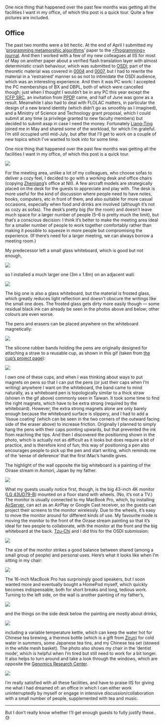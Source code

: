 One nice thing that happened over the past few months was getting all the facilities I want in my office, of which this post is a quick tour.
Quite a few pictures are included.

## Office

The past two months were a bit hectic.
At the end of April I submitted my ‘[programming metamorphic algorithms](/#publication-68f26e05)’ paper to the [\<Programming\> journal](https://programming-journal.org).
And then I worked with a few of my new colleagues at IIS for most of May on another paper about a verified flash translation layer with almost deterministic crash behaviour, which was submitted to [OSDI](https://www.usenix.org/conference/osdi20); part of the theoretic material was covered in [0004](/blog/0004/) and [0007](/blog/0007/), but I had to rewrite the material in a ‘restrained’ manner so as not to intimidate the OSDI audience, which was an interesting experience.
And then it was PC work: I accepted the PC memberships of BX and DBPL, both of which were cancelled though; just when I thought I wouldn’t be in any PC this year except the [ICFP SRC](https://icfp20.sigplan.org/track/icfp-2020-student-research-competition), an invitation from [PPDP](http://www.cse.chalmers.se/~abela/ppdp20/) came, and half of June was gone as a result.
Meanwhile I also had to deal with FLOLAC matters, in particular the design of a new brand identity (which didn’t go as smoothly as I imagined), and a Ministry of Science and Technology grant proposal, which I could submit at any time (a privilege granted to new faculty members) but decided to submit asap in case I need the money.
Fortunately [Liang-Ting](https://l-tchen.github.io) joined me in May and shared some of the workload, for which I’m grateful.
I’m still occupied until mid-July, but after that I’ll get to work on a couple of new topics which I’ve wanted to look into for some time.

One nice thing that happened over the past few months was getting all the facilities I want in my office, of which this post is a quick tour.

<p><img class="post-image" src="door.jpeg"/></p>

For the meeting area, unlike a lot of my colleagues, who choose sofas to deliver a cozy feel, I decided to go with a working desk and office chairs (copying [Zhenjiang](http://sei.pku.edu.cn/~hu/)’s office at NII).
A few aircraft models are strategically placed on the desk for the guests to appreciate and play with.
The desk is more useful for the kind of discussion where people need to have notes, books, computers, etc in front of them, and also suitable for more casual occasions, especially when food and drinks are involved (although it’s not as cozy as sofas).
The desk’s pretty big (for the room) and doesn’t leave much space for a larger number of people (5–6 is pretty much the limit), but that’s a conscious decision:
I think it’s better to make the meeting area ideal for a smaller number of people to work together comfortably rather than making it possible to squeeze in more people but compromising the experience.
(If there’s need for a larger meeting, we can always borrow a meeting room.)

My predecessor left a small glass whiteboard, which is good but not enough,

<p><img class="post-image" src="small-whiteboard.jpeg"/></p>

so I installed a much larger one (3m x 1.8m) on an adjacent wall:

<p><img class="post-image" src="large-whiteboard.jpeg"/></p>

The big one is also a glass whiteboard, but the material is frosted glass, which greatly reduces light reflection and doesn’t obscure the writings like the small one does.
The frosted glass gets dirty more easily though — some residual black ink can already be seen in the photos above and below; other colours are even worse.

The pens and erasers can be placed anywhere on the whiteboard magnetically:

<p><img class="post-image" src="pens.jpeg"/></p>

The silicone rubber bands holding the pens are originally designed for attaching a straw to a reusable cup, as shown in this gif (taken from [the cup’s project page](https://www.zeczec.com/projects/hiding)):

<p><img class="post-image" src="hiding.gif"/></p>

I own one of these cups, and when I was thinking about ways to put magnets on pens so that I can put the pens (or just their caps when I’m writing) anywhere I want on the whiteboard, the band came to mind naturally, as a whiteboard pen is topologically similar to a thick straw (shown in the gif above) commonly seen in Taiwan.
It took some time to find the right magnets, which have to be extra strong (required by the whiteboard).
However, the extra strong magnets alone are only barely enough because the whiteboard surface is slippery, and I had to add a ‘tissue coating’ (which can be seen in the two corners of the outward facing side of the eraser above) to increase friction.
Originally I planned to simply hang the pens with their caps pointing upwards, but that prevented the ink from reaching the tips.
And then I discovered the positioning shown in the photo, which is actually not as difficult as it looks but does require a bit of practice, and is therefore kind of fun; this way of positioning a pen also encourages people to pick up the pen and start writing, which reminds me of the ‘sense of deference’ that the first iMac’s handle gives.

The highlight of the wall opposite the big whiteboard is a painting of the Oirase stream in Aomori, Japan by my father.

<p><img class="post-image" src="display.jpeg"/></p>

What my guests usually notice first, though, is the big 43-inch 4K monitor ([LG 43UD79-B](https://www.rtings.com/monitor/reviews/lg/43ud79-b)) mounted on a floor stand with wheels.
(No, it’s not a TV.)
The monitor is usually connected to my MacBook Pro, which, by installing [AirServer](https://www.airserver.com), can act as an AirPlay or Google Cast receiver, so the guests can project their screens to the monitor wirelessly.
Due to the wheels, it’s easy to move the monitor around for different kinds of use.
My favourite mode is moving the monitor to the front of the Oirase stream painting so that it’s ideal for two people to collaborate, with the monitor at the front and the big whiteboard at the back.
[Tzu-Chi](https://github.com/Zekt) and I did this for the OSDI submission:

<p><img class="post-image" src="two.jpeg"/></p>

The size of the monitor strikes a good balance between shared (among a small group of people) and personal uses.
Here’s what it looks like when I’m sitting in my chair:

<p><img class="post-image" src="personal.jpeg"/></p>

The 16-inch MacBook Pro has surprisingly good speakers, but I soon wanted more and eventually bought a HomePod myself, which quickly becomes indispensable, both for short breaks and long, tedious work.
Turning to the left side, on the wall is another painting of my father’s,

<p><img class="post-image" src="budgies.jpeg"/></p>

and the things on the side desk below the painting are mostly about drinks,

<p><img class="post-image" src="side-desk.jpeg"/></p>

including a variable temperature kettle, which can keep the water hot for Chinese tea brewing, a thermos bottle (which is a gift from [Zirun](https://ac.k331.one)) for cold water in summers, some Japanese tea tins, and my Chinese tea set (stowed in the white mesh basket).
The photo also shows my chair in the ‘dentist mode’, which is helpful when I’m tired but still need to work for a bit longer.
It also helps to turn around and take a look through the windows, which are opposite the [Genomics Research Center](https://goo.gl/maps/Bs7MVqUjQ98cYbSYA).

<p><img class="post-image" src="view.jpeg"/></p>

I’m really satisfied with all these facilities, and have to praise IIS for giving me what I had dreamed of: an office in which I can either work uninterruptedly by myself or engage in intensive discussion/collaboration with a small number of people, supplemented with tea and music.

---

But I don’t really know whether I’ll get enough guests to fully justify these.. 😓